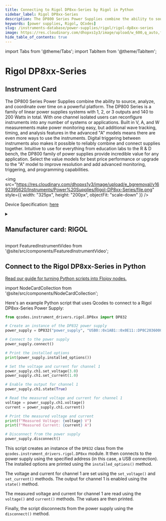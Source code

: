 ```yaml
---
title: Connecting to Rigol DP8xx-Series by Rigol in Python
sidebar_label: Rigol DP8xx-Series
description: The DP800 Series Power Supplies combine the ability to source, analyze, and coordinate over time on a powerful platform. The DP800 Series is a family of linear power supplies systems with 1, 2, or 3 outputs and 140 to 200 Watts in total. With one channel isolated users can reconfigure instruments into any number of systems or applications. Built in V, A, and W measurements make power monitoring easy, but additional wave tracking, timing, and analysis features in the advanced "A" models means there are even more ways to use the instruments. Digital triggering between instruments also makes it possible to reliably combine and connect supplies together. Intuitive to use for everything from education labs to the R & D bench, the DP800 family of power supplies provide incredible value for any application. Select the value models for best price performance or upgrade to the "A" model to improve resolution and add advanced monitoring, triggering, and programming capabilities.
keywords: [power supplies, Rigol, QCodes]
slug: /instruments-database/power-supplies/rigol/rigol-dp8xx-series
image: https://res.cloudinary.com/dhopxs1y3/image/upload/w_600,q_auto,f_auto/e_bgremoval/v1692395620/Instruments/Power%20Supplies/Rigol-DP8xx-Series/file.jpg
hide_table_of_contents: true
---
```


import Tabs from '@theme/Tabs';
import TabItem from '@theme/TabItem';

# Rigol DP8xx-Series

## Instrument Card

<div className="flex">

<div>

The DP800 Series Power Supplies combine the ability to source, analyze, and coordinate over time on a powerful platform. The DP800 Series is a family of linear power supplies systems with 1, 2, or 3 outputs and 140 to 200 Watts in total. With one channel isolated users can reconfigure instruments into any number of systems or applications. Built in V, A, and W measurements make power monitoring easy, but additional wave tracking, timing, and analysis features in the advanced "A" models means there are even more ways to use the instruments. Digital triggering between instruments also makes it possible to reliably combine and connect supplies together. Intuitive to use for everything from education labs to the R & D bench, the DP800 family of power supplies provide incredible value for any application. Select the value models for best price performance or upgrade to the "A" model to improve resolution and add advanced monitoring, triggering, and programming capabilities.

</div>

<img src="https://res.cloudinary.com/dhopxs1y3/image/upload/e_bgremoval/v1692395620/Instruments/Power%20Supplies/Rigol-DP8xx-Series/file.png" style={{ width: "325px", height: "200px", objectFit: "scale-down" }} />

</div>

<div className="flex text-center">

<p>Device Specification: <a target="\_blank" href="https://www.batronix.com/files/Rigol/Labornetzteile/DP800/DP800_-datasheet-2022.pdf">here</a></p>

</div>

<details style={{ marginTop: "15px"}}>
<summary><h2>Manufacturer card: RIGOL</h2></summary>

<img src="https://res.cloudinary.com/dhopxs1y3/image/upload/v1692806170/Instruments/Vendor%20Logos/Rigol.png" style={{ width: "100%", height: "170px",objectFit: "scale-down" }} />

RIGOL Technologies, Inc. specializes in development and production of test and measuring equipment and is one of the fastest growing Chinese companies in this sphere.
RIGOL’s line of products includes [digital storage oscilloscopes](https://www.tmatlantic.com/e-store/index.php?SECTION_ID=227), [function/arbitrary waveform generators](https://www.tmatlantic.com/e-store/index.php?SECTION_ID=230), [digital multimeters](https://www.tmatlantic.com/e-store/index.php?SECTION_ID=233), PC-based devices compatible with LXI standard etc.

<ul>
  <li>Headquarters: Beijing, China</li>
  <li>Yearly Revenue (millions, USD): 23.0</li>
  <li>Vendor Website: <a href="https://www.rigol.com/">here</a></li>
</ul>
</details>

import FeaturedInstrumentVideo from '@site/src/components/FeaturedInstrumentVideo';

<FeaturedInstrumentVideo category='POWER_SUPPLIES' manufacturer='RIGOL'></FeaturedInstrumentVideo>


## Connect to the Rigol DP8xx-Series in Python

[Read our guide for turning Python scripts into Flojoy nodes.](https://docs.flojoy.ai/contribution/blocks/custom-flojoy-block/)

import NodeCardCollection from '@site/src/components/NodeCardCollection';

<Tabs>

<TabItem value="Flojoy" label="Flojoy" className="flojoy-instrument-tabs">

<NodeCardCollection category='POWER_SUPPLIES' manufacturer='RIGOL'></NodeCardCollection>

</TabItem>
<TabItem value="QCodes" label="QCodes">

Here's an example Python script that uses Qcodes to connect to a Rigol DP8xx-Series Power Supply:

```python
from qcodes.instrument_drivers.rigol.DP8xx import DP832

# Create an instance of the DP832 power supply
power_supply = DP832("power_supply", "USB0::0x1AB1::0x0E11::DP8C203600050::INSTR")

# Connect to the power supply
power_supply.connect()

# Print the installed options
print(power_supply.installed_options())

# Set the voltage and current for channel 1
power_supply.ch1.set_voltage(3.0)
power_supply.ch1.set_current(1.0)

# Enable the output for channel 1
power_supply.ch1.state(True)

# Read the measured voltage and current for channel 1
voltage = power_supply.ch1.voltage()
current = power_supply.ch1.current()

# Print the measured voltage and current
print(f"Measured Voltage: {voltage} V")
print(f"Measured Current: {current} A")

# Disconnect from the power supply
power_supply.disconnect()
```

This script creates an instance of the `DP832` class from the `qcodes.instrument_drivers.rigol.DP8xx` module. It then connects to the power supply using the specified address (in this case, a USB connection). The installed options are printed using the `installed_options()` method.

The voltage and current for channel 1 are set using the `set_voltage()` and `set_current()` methods. The output for channel 1 is enabled using the `state()` method.

The measured voltage and current for channel 1 are read using the `voltage()` and `current()` methods. The values are then printed.

Finally, the script disconnects from the power supply using the `disconnect()` method.

</TabItem>
</Tabs>
